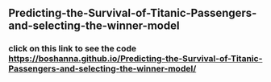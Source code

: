 ## Predicting-the-Survival-of-Titanic-Passengers-and-selecting-the-winner-model
### click on this link to see the code https://boshanna.github.io/Predicting-the-Survival-of-Titanic-Passengers-and-selecting-the-winner-model/ 
